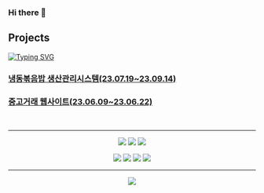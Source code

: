 ### Hi there 👋

## Projects
<!--Projects-->
<a href="https://git.io/typing-svg"><img src="https://readme-typing-svg.demolab.com?font=Fira+Code&size=19&pause=1000&color=5998F7&random=true&width=435&lines=current+projects" alt="Typing SVG" /></a>
  <p>
    <h3><a href="https://github.com/songibb/babpasaMES">냉동볶음밥 생산관리시스템(23.07.19~23.09.14)</a></h3>
  </p>
  <p>
     <h3><a href="https://github.com/songibb/lemonmarket">중고거래 웹사이트(23.06.09~23.06.22)</a></h3> 
  </p>
  <br>
  
<hr>

<!--기술스택-->
<div align = center>
  <p>
    <img src="https://img.shields.io/badge/JAVA-007396?style=for-the-badge&logo=java&logoColor=white">
    <img src="https://img.shields.io/badge/Spring-6DB33F?style=for-the-badge&logo=Spring&logoColor=white">
    <img src="https://img.shields.io/badge/Oracle-F80000?style=for-the-badge&logo=Oracle&logoColor=white">
  </p>
  <p>
    <img src="https://img.shields.io/badge/HTML5-E34F26?style=for-the-badge&logo=HTML5&logoColor=white">
    <img src="https://img.shields.io/badge/CSS3-1572B6?style=for-the-badge&logo=CSS3&logoColor=white">
    <img src="https://img.shields.io/badge/javascript-F7DF1E?style=for-the-badge&logo=JavaScript&logoColor=white">
    <img src="https://img.shields.io/badge/jquery-0769AD?style=for-the-badge&logo=jQuery&logoColor=white">
  </p>
</div>

<hr>

<!--방문자수-->
<div align = center>
  <p>
    <a href="https://hits.seeyoufarm.com"><img src="https://hits.seeyoufarm.com/api/count/incr/badge.svg?url=https%3A%2F%2Fgithub.com%2Fsongibb%2Fhit-counter&count_bg=%23606468&title_bg=%231C1C1D&icon=&icon_color=%23E7E7E7&title=HITS&edge_flat=false"/></a>
  </p>
</div>

<!--
**songibb/songibb** is a ✨ _special_ ✨ repository because its `README.md` (this file) appears on your GitHub profile.

Here are some ideas to get you started:

- 🔭 I’m currently working on ...
- 🌱 I’m currently learning ...
- 👯 I’m looking to collaborate on ...
- 🤔 I’m looking for help with ...
- 💬 Ask me about ...
- 📫 How to reach me: ...
- 😄 Pronouns: ...
- ⚡ Fun fact: ...
-->

